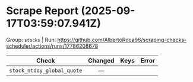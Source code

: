 # Scrape Report (2025-09-17T03:59:07.941Z)

Group: `stocks`  |  Run: https://github.com/AlbertoRoca96/scraping-checks-scheduler/actions/runs/17786208678

| Check | Changed | Keys | Error |
|---|:---:|:--|:--|
| `stock_ntdoy_global_quote` | — |  |  |
